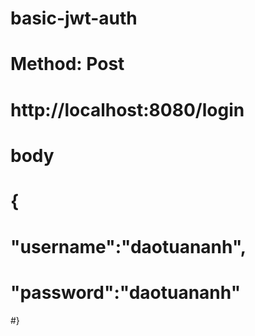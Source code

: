 # basic-jwt-auth
# Method: Post
# http://localhost:8080/login
# body 
# {
#    "username":"daotuananh",
#    "password":"daotuananh"
#} 

